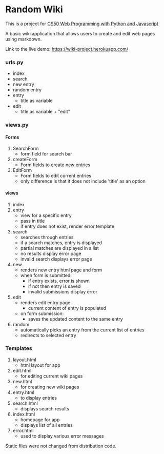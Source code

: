 # Random Wiki

This is a project for [CS50 Web Programming with Python and Javascript](https://cs50.harvard.edu/web/2020/projects/1/wiki/)

A basic wiki application that allows users to create and edit web pages using markdown.

Link to the live demo:
https://wiki-project.herokuapp.com/

### urls.py
- index
- search
- new entry
- random entry
- entry
  - title as variable
- edit
  - title as variable + "edit"

###  views.py
#### Forms
1. SearchForm
    - form field for search bar
2. createForm
    - Form fields to create new entries
3. EditForm
    - Form fields to edit current entries
    - only difference is that it does not include 'title' as an option

#### views
1. index
2. entry
    - view for a specific entry
    - pass in title
    - if entry does not exist, render error template
3. search
    - searches through entries
    - if a search matches, entry is displayed
    - partial matches are displayed in a list
    - no results display error page
    - invalid search displays error page
4. new
    - renders new entry html page and form
    - when form is submitted:
        - if entry exists, error is shown
        - if not then entry is saved
        - invalid submissions display error
5. edit
    - renders edit entry page
        - current content of entry is populated
    - on form submission:
        - saves the updated content to the same entry
6. random
    - automatically picks an entry from the current list of entries
    - redirects to selected entry

### Templates
1. layout.html
    - html layout for app
2. edit.html
    - for editing current wiki pages
3. new.html
    - for creating new wiki pages
4. entry.html
    - to display entries
5. search.html
    - displays search results
6. index.html
    - homepage for app
    - displays list of all entries
7. error.html
    - used to display various error messages

Static files were not changed from distribution code.
